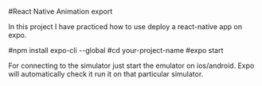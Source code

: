 #React Native Animation export

In this project I have practiced how to use deploy a react-native app on expo.

#npm install expo-cli --global
#cd your-project-name
#expo start

For connecting to the simulator just start the emulator on ios/android.
Expo will automatically check it run it on that particular simulator.
